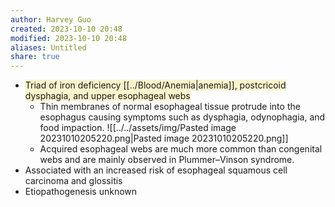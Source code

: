 ```yaml
---
author: Harvey Guo
created: 2023-10-10 20:48
modified: 2023-10-10 20:48
aliases: Untitled
share: true
---
```


- <span style="background:rgba(240, 200, 0, 0.2)">Triad of iron deficiency [[../Blood/Anemia|anemia]], postcricoid dysphagia, and upper esophageal webs</span>
	- Thin membranes of normal esophageal tissue protrude into the esophagus causing symptoms such as dysphagia, odynophagia, and food impaction. ![[../../assets/img/Pasted image 20231010205220.png|Pasted image 20231010205220.png]]
	- Acquired esophageal webs are much more common than congenital webs and are mainly observed in Plummer–Vinson syndrome.
- Associated with an increased risk of esophageal squamous cell carcinoma and glossitis
- Etiopathogenesis unknown